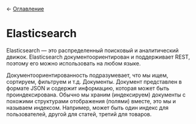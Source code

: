 ← [Оглавление](https://github.com/lutov/interview/blob/main/README.md)

# Elasticsearch

Elasticsearch — это распределенный поисковый и аналитический движок. Elasticsearch документоориентирован и поддерживает REST, поэтому его можно использовать на любом языке.

Документоориентированность подразумевает, что мы ищем, сортируем, фильтруем и т.д. Документы. Документ представлен в формате JSON и содержит информацию, которая может быть проиндексирована. Обычно мы храним (индексируем) документы с похожими структурами отображения (полями) вместе, это мы и называем индексом. Например, может быть один индекс для пользователей, другой для статей, третий для товаров.
